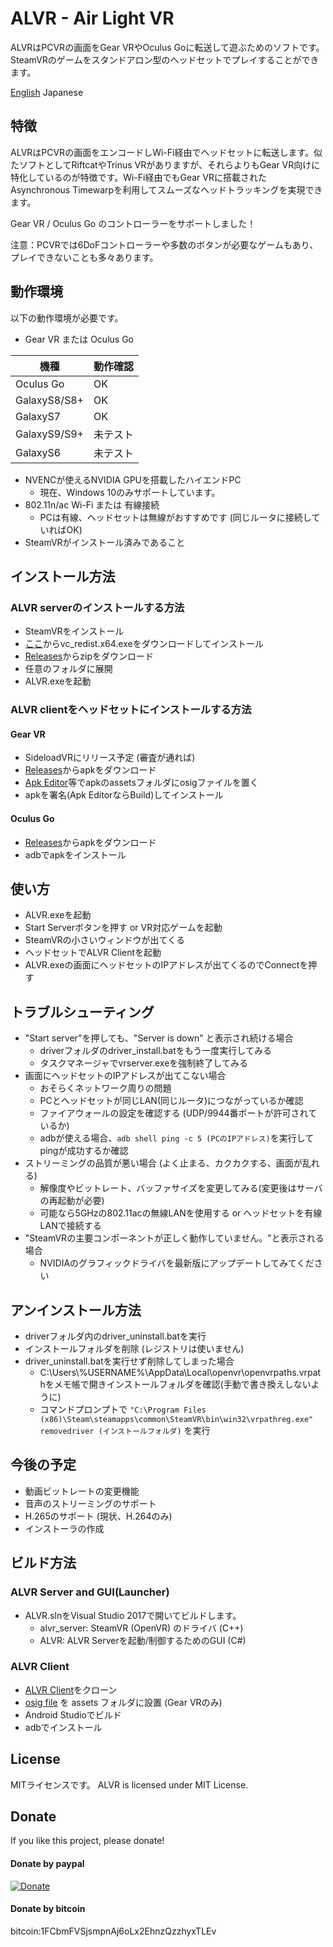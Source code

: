 # ALVR - Air Light VR

ALVRはPCVRの画面をGear VRやOculus Goに転送して遊ぶためのソフトです。SteamVRのゲームをスタンドアロン型のヘッドセットでプレイすることができます。

[English](https://github.com/polygraphene/ALVR/) Japanese

## 特徴
ALVRはPCVRの画面をエンコードしWi-Fi経由でヘッドセットに転送します。似たソフトとしてRiftcatやTrinus VRがありますが、それらよりもGear VR向けに特化しているのが特徴です。Wi-Fi経由でもGear VRに搭載されたAsynchronous Timewarpを利用してスムーズなヘッドトラッキングを実現できます。

Gear VR / Oculus Go のコントローラーをサポートしました！

注意：PCVRでは6DoFコントローラーや多数のボタンが必要なゲームもあり、プレイできないことも多々あります。

## 動作環境
以下の動作環境が必要です。
- Gear VR または Oculus Go

|機種|動作確認|
|---|---|
|Oculus Go|OK|
|GalaxyS8/S8+|OK|
|GalaxyS7|OK|
|GalaxyS9/S9+|未テスト|
|GalaxyS6|未テスト|

- NVENCが使えるNVIDIA GPUを搭載したハイエンドPC
    - 現在、Windows 10のみサポートしています。
- 802.11n/ac Wi-Fi または 有線接続
    - PCは有線、ヘッドセットは無線がおすすめです (同じルータに接続していればOK)
- SteamVRがインストール済みであること

## インストール方法
### ALVR serverのインストールする方法
- SteamVRをインストール
- [ここ](https://www.microsoft.com/en-us/download/details.aspx?id=53840)からvc\_redist.x64.exeをダウンロードしてインストール
- [Releases](https://github.com/polygraphene/ALVR/releases)からzipをダウンロード
- 任意のフォルダに展開
- ALVR.exeを起動
### ALVR clientをヘッドセットにインストールする方法
#### Gear VR
- SideloadVRにリリース予定 (審査が通れば)
- [Releases](https://github.com/polygraphene/ALVR/releases)からapkをダウンロード
- [Apk Editor](https://play.google.com/store/apps/details?id=com.gmail.heagoo.apkeditor)等でapkのassetsフォルダにosigファイルを置く
- apkを署名(Apk EditorならBuild)してインストール
#### Oculus Go
- [Releases](https://github.com/polygraphene/ALVR/releases)からapkをダウンロード
- adbでapkをインストール

## 使い方
- ALVR.exeを起動
- Start Serverボタンを押す or VR対応ゲームを起動
- SteamVRの小さいウィンドウが出てくる
- ヘッドセットでALVR Clientを起動
- ALVR.exeの画面にヘッドセットのIPアドレスが出てくるのでConnectを押す

## トラブルシューティング
- "Start server"を押しても、"Server is down" と表示され続ける場合
    - driverフォルダのdriver\_install.batをもう一度実行してみる
    - タスクマネージャでvrserver.exeを強制終了してみる
- 画面にヘッドセットのIPアドレスが出てこない場合
    - おそらくネットワーク周りの問題
    - PCとヘッドセットが同じLAN(同じルータ)につながっているか確認
    - ファイアウォールの設定を確認する (UDP/9944番ポートが許可されているか)
    - adbが使える場合、`adb shell ping -c 5 (PCのIPアドレス)`を実行してpingが成功するか確認
- ストリーミングの品質が悪い場合 (よく止まる、カクカクする、画面が乱れる)
    - 解像度やビットレート、バッファサイズを変更してみる(変更後はサーバの再起動が必要)
    - 可能なら5GHzの802.11acの無線LANを使用する or ヘッドセットを有線LANで接続する
- "SteamVRの主要コンポーネントが正しく動作していません。"と表示される場合
    - NVIDIAのグラフィックドライバを最新版にアップデートしてみてください

## アンインストール方法
- driverフォルダ内のdriver\_uninstall.batを実行
- インストールフォルダを削除 (レジストリは使いません)
- driver\_uninstall.batを実行せず削除してしまった場合
    - C:\Users\\%USERNAME%\AppData\Local\openvr\openvrpaths.vrpathをメモ帳で開きインストールフォルダを確認(手動で書き換えしないように)
    - コマンドプロンプトで
    `"C:\Program Files (x86)\Steam\steamapps\common\SteamVR\bin\win32\vrpathreg.exe" removedriver (インストールフォルダ)`
    を実行

## 今後の予定
- 動画ビットレートの変更機能
- 音声のストリーミングのサポート
- H.265のサポート (現状、H.264のみ)
- インストーラの作成

## ビルド方法
### ALVR Server and GUI(Launcher)
- ALVR.slnをVisual Studio 2017で開いてビルドします。
    - alvr\_server: SteamVR (OpenVR) のドライバ (C++)
    - ALVR: ALVR Serverを起動/制御するためのGUI (C#)

### ALVR Client
- [ALVR Client](https://github.com/polygraphene/ALVRClient)をクローン
- [osig file](https://developer.oculus.com/documentation/mobilesdk/latest/concepts/mobile-submission-sig-file/) を assets フォルダに設置 (Gear VRのみ)
- Android Studioでビルド
- adbでインストール

## License
MITライセンスです。
ALVR is licensed under MIT License.

## Donate
If you like this project, please donate!

#### Donate by paypal
[![Donate](https://img.shields.io/badge/Donate-PayPal-green.svg)](https://www.paypal.com/cgi-bin/webscr?cmd=_donations&business=polygraphene@gmail.com&lc=US&item_name=Donate+for+ALVR+developer&no_note=0&cn=&curency_code=USD&bn=PP-DonationsBF:btn_donateCC_LG.gif:NonHosted)
#### Donate by bitcoin
bitcoin:1FCbmFVSjsmpnAj6oLx2EhnzQzzhyxTLEv
